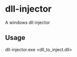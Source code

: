 # dll-injector
A windows dll injector 
## Usage
dll-injector.exe <process name> <dll_to_inject.dll>
